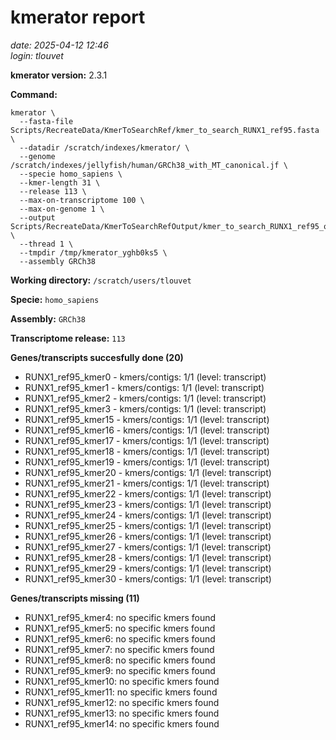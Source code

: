 # kmerator report
*date: 2025-04-12 12:46*  
*login: tlouvet*

**kmerator version:** 2.3.1

**Command:**

```
kmerator \
  --fasta-file Scripts/RecreateData/KmerToSearchRef/kmer_to_search_RUNX1_ref95.fasta \
  --datadir /scratch/indexes/kmerator/ \
  --genome /scratch/indexes/jellyfish/human/GRCh38_with_MT_canonical.jf \
  --specie homo_sapiens \
  --kmer-length 31 \
  --release 113 \
  --max-on-transcriptome 100 \
  --max-on-genome 1 \
  --output Scripts/RecreateData/KmerToSearchRefOutput/kmer_to_search_RUNX1_ref95_output \
  --thread 1 \
  --tmpdir /tmp/kmerator_yghb0ks5 \
  --assembly GRCh38
```

**Working directory:** `/scratch/users/tlouvet`

**Specie:** `homo_sapiens`

**Assembly:** `GRCh38`

**Transcriptome release:** `113`

**Genes/transcripts succesfully done (20)**

- RUNX1_ref95_kmer0 - kmers/contigs: 1/1 (level: transcript)
- RUNX1_ref95_kmer1 - kmers/contigs: 1/1 (level: transcript)
- RUNX1_ref95_kmer2 - kmers/contigs: 1/1 (level: transcript)
- RUNX1_ref95_kmer3 - kmers/contigs: 1/1 (level: transcript)
- RUNX1_ref95_kmer15 - kmers/contigs: 1/1 (level: transcript)
- RUNX1_ref95_kmer16 - kmers/contigs: 1/1 (level: transcript)
- RUNX1_ref95_kmer17 - kmers/contigs: 1/1 (level: transcript)
- RUNX1_ref95_kmer18 - kmers/contigs: 1/1 (level: transcript)
- RUNX1_ref95_kmer19 - kmers/contigs: 1/1 (level: transcript)
- RUNX1_ref95_kmer20 - kmers/contigs: 1/1 (level: transcript)
- RUNX1_ref95_kmer21 - kmers/contigs: 1/1 (level: transcript)
- RUNX1_ref95_kmer22 - kmers/contigs: 1/1 (level: transcript)
- RUNX1_ref95_kmer23 - kmers/contigs: 1/1 (level: transcript)
- RUNX1_ref95_kmer24 - kmers/contigs: 1/1 (level: transcript)
- RUNX1_ref95_kmer25 - kmers/contigs: 1/1 (level: transcript)
- RUNX1_ref95_kmer26 - kmers/contigs: 1/1 (level: transcript)
- RUNX1_ref95_kmer27 - kmers/contigs: 1/1 (level: transcript)
- RUNX1_ref95_kmer28 - kmers/contigs: 1/1 (level: transcript)
- RUNX1_ref95_kmer29 - kmers/contigs: 1/1 (level: transcript)
- RUNX1_ref95_kmer30 - kmers/contigs: 1/1 (level: transcript)


**Genes/transcripts missing (11)**

- RUNX1_ref95_kmer4: no specific kmers found
- RUNX1_ref95_kmer5: no specific kmers found
- RUNX1_ref95_kmer6: no specific kmers found
- RUNX1_ref95_kmer7: no specific kmers found
- RUNX1_ref95_kmer8: no specific kmers found
- RUNX1_ref95_kmer9: no specific kmers found
- RUNX1_ref95_kmer10: no specific kmers found
- RUNX1_ref95_kmer11: no specific kmers found
- RUNX1_ref95_kmer12: no specific kmers found
- RUNX1_ref95_kmer13: no specific kmers found
- RUNX1_ref95_kmer14: no specific kmers found
